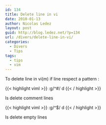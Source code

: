 ```yaml
---
id: 134
title: Delete line in vi
date: 2010-01-13
author: Nicolas Ledez
layout: post
guid: http://blog.ledez.net/?p=134
url: /divers/delete-line-in-vi/
categories:
  - Divers
  - Tips
tags:
  - tips
  - vim
---
```

To delete line in vi(m) if line respect a pattern :

{{< highlight viml >}}
:g/^#/ d
{{< / highlight >}}

Is delete comment lines

{{< highlight viml >}}
:g/^$/ d
{{< / highlight >}}

Is delete empty lines
